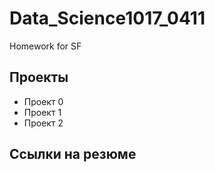 # Data_Science1017_0411
Homework for SF


## Проекты

* Проект 0
* Проект 1
* Проект 2

## Ссылки на резюме